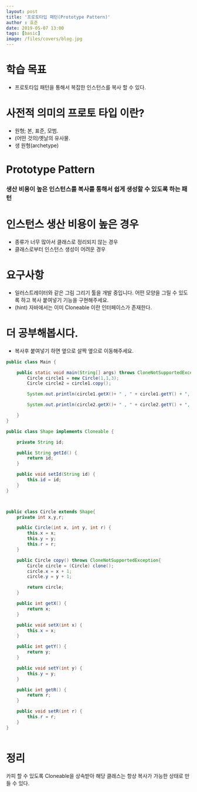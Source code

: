 ```yaml
---
layout: post
title: '프로토타입 패턴(Prototype Pattern)'
author : 효준
date: 2019-05-07 13:00
tags: [basic]
image: /files/covers/blog.jpg
---
```


# 학습 목표

+ 프로토타입 패턴을 통해서 복잡한 인스턴스를 복사 할 수 있다.

# 사전적 의미의 프로토 타입 이란?

+ 원형; 본, 표준, 모범.
+ (어떤 것의)옛날의 유사물.
+ 생 원형(archetype)

# Prototype Pattern

### 생산 비용이 높은 인스턴스를 복사를 통해서 쉽게 생성할 수 있도록 하는 패턴

# 인스턴스 생산 비용이 높은 경우

+ 종류가 너무 많아서 클래스로 정리되지 않는 경우
+ 클래스로부터 인스턴스 생성이 어려운 경우

# 요구사항

+ 일러스트레이터와 같은 그림 그리기 툴을 개발 중입니다. 어떤 모양을 그릴 수 있도록 하고 복사 붙여넣기 기능을 구현해주세요.
+ (hint) 자바에서는 이미 Cloneable 이란 인터페이스가 존재한다.

# 더 공부해봅시다.

+ 복사후 붙여넣기 하면 옆으로 살짝 옆으로 이동해주세요.

```java
public class Main {

    public static void main(String[] args) throws CloneNotSupportedException {
        Circle circle1 = new Circle(1,1,3);
        Circle circle2 = circle1.copy();

        System.out.println(circle1.getX()+ " , " + circle1.getY() + ", " + circle1.getR());

        System.out.println(circle2.getX()+ " , " + circle2.getY() + ", " + circle2.getR());

    }
}

public class Shape implements Cloneable {

    private String id;

    public String getId() {
        return id;
    }

    public void setId(String id) {
        this.id = id;
    }
}



public class Circle extends Shape{
    private int x,y,r;

    public Circle(int x, int y, int r) {
        this.x = x;
        this.y = y;
        this.r = r;
    }

    public Circle copy() throws CloneNotSupportedException{
        Circle circle = (Circle) clone();
        circle.x = x + 1;
        circle.y = y + 1;

        return circle;
    }

    public int getX() {
        return x;
    }

    public void setX(int x) {
        this.x = x;
    }

    public int getY() {
        return y;
    }

    public void setY(int y) {
        this.y = y;
    }

    public int getR() {
        return r;
    }

    public void setR(int r) {
        this.r = r;
    }
}



```



# 정리

카피 할 수 있도록 Cloneable을 상속받아 해당 클래스는 항상 복사가 가능한 상태로 만들 수 있다.